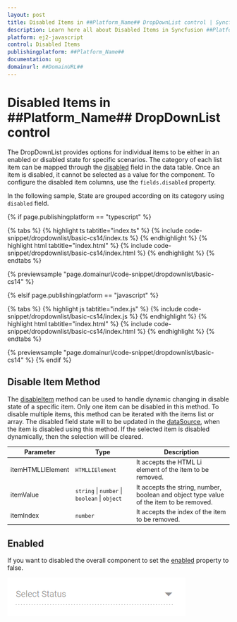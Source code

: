 ```yaml
---
layout: post
title: Disabled Items in ##Platform_Name## DropDownList control | Syncfusion
description: Learn here all about Disabled Items in Syncfusion ##Platform_Name## DropDownList control of Syncfusion Essential JS 2 and more.
platform: ej2-javascript
control: Disabled Items 
publishingplatform: ##Platform_Name##
documentation: ug
domainurl: ##DomainURL##
---
```


# Disabled Items in ##Platform_Name## DropDownList control

The DropDownList provides options for individual items to be either in an enabled or disabled state for specific scenarios. The category of each list item can be mapped through the [disabled](../api/drop-down-list/#fields) field in the data table. Once an item is disabled, it cannot be selected as a value for the component. To configure the disabled item columns, use the `fields.disabled` property.

In the following sample, State are grouped according on its category using `disabled` field.

{% if page.publishingplatform == "typescript" %}

 {% tabs %}
{% highlight ts tabtitle="index.ts" %}
{% include code-snippet/dropdownlist/basic-cs14/index.ts %}
{% endhighlight %}
{% highlight html tabtitle="index.html" %}
{% include code-snippet/dropdownlist/basic-cs14/index.html %}
{% endhighlight %}
{% endtabs %}
        
{% previewsample "page.domainurl/code-snippet/dropdownlist/basic-cs14" %}

{% elsif page.publishingplatform == "javascript" %}

{% tabs %}
{% highlight js tabtitle="index.js" %}
{% include code-snippet/dropdownlist/basic-cs14/index.js %}
{% endhighlight %}
{% highlight html tabtitle="index.html" %}
{% include code-snippet/dropdownlist/basic-cs14/index.html %}
{% endhighlight %}
{% endtabs %}

{% previewsample "page.domainurl/code-snippet/dropdownlist/basic-cs14" %}
{% endif %}

## Disable Item Method

The [disableItem](../api/drop-down-list/#disableItem) method can be used to handle dynamic changing in disable state of a specific item. Only one item can be disabled in this method. To disable multiple items, this method can be iterated with the items list or array. The disabled field state will to be updated in the [dataSource](../api/drop-down-list/#datasource), when the item is disabled using this method. If the selected item is disabled dynamically, then the selection will be cleared.

| Parameter | Type | Description |
|------|------|------|
| itemHTMLLIElement |  <code>HTMLLIElement</code> |  It accepts the HTML Li element of the item to be removed.  |
| itemValue | <code>string</code> \| <code>number</code> \| <code>boolean</code> \| <code>object</code> | It accepts the string, number, boolean and object type value of the item to be removed. |
| itemIndex | <code>number</code> | It accepts the index of the item to be removed. |

## Enabled

If you want to disabled the overall component to set the [enabled](../api/drop-down-list/#enabled) property to false.

![Disabled DropDownList Component](../images/dropdownlist-disable.png)